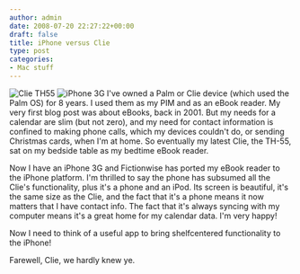 ```yaml
---
author: admin
date: 2008-07-20 22:27:22+00:00
draft: false
title: iPhone versus Clie
type: post
categories:
- Mac stuff
---
```


![Clie TH55](http://greg.langmead.info/wp-content/uploads/2008/07/clie.jpg)
![iPhone 3G](http://greg.langmead.info/wp-content/uploads/2008/07/iphone1.jpg)
I've owned a Palm or Clie device (which used the Palm OS) for 8 years. I used them as my PIM and as an eBook reader. My very first blog post was about eBooks, back in 2001. But my needs for a calendar are slim (but not zero), and my need for contact information is confined to making phone calls, which my devices couldn't do, or sending Christmas cards, when I'm at home. So eventually my latest Clie, the TH-55, sat on my bedside table as my bedtime eBook reader.

Now I have an iPhone 3G and Fictionwise has ported my eBook reader to the iPhone platform. I'm thrilled to say the phone has subsumed all the Clie's functionality, plus it's a phone and an iPod. Its screen is beautiful, it's the same size as the Clie, and the fact that it's a phone means it now matters that I have contact info. The fact that it's always syncing with my computer means it's a great home for my calendar data. I'm very happy!

Now I need to think of a useful app to bring shelfcentered functionality to the iPhone!

Farewell, Clie, we hardly knew ye.
